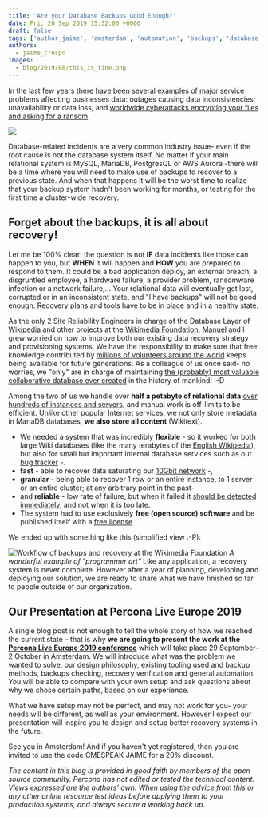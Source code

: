 ```yaml
---
title: 'Are your Database Backups Good Enough?'
date: Fri, 20 Sep 2019 15:32:00 +0000
draft: false
tags: ['author_jaime', 'amsterdam', 'automation', 'backups', 'database', 'Events', 'InnoDB', 'mariabackup', 'mydumper', 'MySQL', 'MySQL', 'Percona Live 2019', 'perconalive', 'recovery', 'wikimedia', 'wikipedia', 'xtrabackup']
authors:
  - jaime_crespo
images:
  - blog/2019/08/this_is_fine.png
---
```


In the last few years there have been several examples of major service problems affecting businesses data: outages causing data inconsistencies; unavailability or data loss, and [worldwide cyberattacks encrypting your files and asking for a ransom](https://en.wikipedia.org/wiki/WannaCry_ransomware_attack). 

![](blog/2019/08/this_is_fine.png) 

Database-related incidents are a very common industry issue- even if the root cause is not the database system itself. No matter if your main relational system is MySQL, MariaDB, PostgresQL or AWS Aurora -there will be a time where you will need to make use of backups to recover to a previous state. And when that happens it will be the worst time to realize that your backup system hadn't been working for months, or testing for the first time a cluster-wide recovery.

Forget about the backups, it is all about recovery!
---------------------------------------------------

Let me be 100% clear: the question is not **IF** data incidents like those can happen to you, but **WHEN** it will happen and **HOW** you are prepared to respond to them. It could be a bad application deploy, an external breach, a disgruntled employee, a hardware failure, a provider problem, ransomware infection or a network failure,... Your relational data will eventually get lost, corrupted or in an inconsistent state, and "I have backups" will not be good enough. Recovery plans and tools have to be in place and in a healthy state. 

As the only 2 Site Reliability Engineers in charge of the Database Layer of [Wikipedia](https://www.wikipedia.org/) and other projects at the [Wikimedia Foundation](https://wikimediafoundation.org/), [Manuel](https://www.linkedin.com/in/manuel-arostegui-b977141/) and I grew worried on how to improve both our existing data recovery strategy and provisioning systems. We have the responsibility to make sure that free knowledge contributed by [millions of volunteers around the world](https://stats.wikimedia.org/v2/#/all-projects) keeps being available for future generations. As a colleague of us once said- no worries, we "only" are in charge of maintaining [the (probably) most valuable collaborative database ever created](https://en.wikipedia.org/wiki/Encyclopedia_Galactica) in the history of mankind! :-D 

Among the two of us we handle over **half a petabyte of relational data** [over hundreds of instances and servers](https://grafana.wikimedia.org/d/000000278/mysql-aggregated?orgId=1&var-dc=eqiad%20prometheus%2Fops&var-group=All&var-shard=All&var-role=All), and manual work is off-limits to be efficient. Unlike other popular Internet services, we not only store metadata in MariaDB databases, **we also store all content** (Wikitext).

*   We needed a system that was incredibly **flexible** - so it worked for both large Wiki databases (like the many terabytes of the [English Wikipedia](https://en.wikipedia.org/wiki/Special:Statistics)), but also for small but important internal database services such as our [bug tracker](https://phabricator.wikimedia.org/) -.
*   **fast** - able to recover data saturating our [10Gbit network](https://wikitech.wikimedia.org/wiki/Network_design) -,
*   **granular** - being able to recover 1 row or an entire instance, to 1 server or an entire cluster; at any arbitrary point in the past-
*   and **reliable** - low rate of failure, but when it failed it [should be detected immediately](https://docs.honeycomb.io/learning-about-observability/intro-to-observability/), and not when it is too late.
*   The system had to use exclusively **free (open source) software** and be published itself with a [free license](https://en.wikipedia.org/wiki/Free_software_license).

We ended up with something like this (simplified view :-P): 

![Workflow of backups and recovery at the Wikimedia Foundation](blog/2019/08/Database_backups_overview.svg_.jpg) 
_A wonderful example of "programmer art"_
Like any application, a recovery system is never complete. However after a year of planning, developing and deploying our solution, we are ready to share what we have finished so far to people outside of our organization.

Our Presentation at Percona Live Europe 2019
--------------------------------------------

A single blog post is not enough to tell the whole story of how we reached the current state – that is why **we are going to present the work at the [Percona Live Europe 2019 conference](https://www.percona.com/live-info)** which will take place 29 September–2 October in Amsterdam. We will introduce what was the problem we wanted to solve, our design philosophy, existing tooling used and backup methods, backups checking, recovery verification and general automation. You will be able to compare with your own setup and ask questions about why we chose certain paths, based on our experience. 

What we have setup may not be perfect, and may not work for you- your needs will be different, as well as your environment. However I expect our presentation will inspire you to design and setup better recovery systems in the future. 

See you in Amsterdam! And if you haven't yet registered, then you are invited to use the code CMESPEAK-JAIME for a 20% discount. 

_The content in this blog is provided in good faith by members of the open source community. Percona has not edited or tested the technical content. Views expressed are the authors’ own. When using the advice from this or any other online resource test ideas before applying them to your production systems, and always secure a working back up._